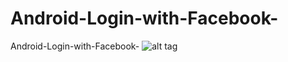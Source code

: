 # Android-Login-with-Facebook-
Android-Login-with-Facebook-
![alt tag](http://www.androidsources.com/wp-content/uploads/2015/07/login-with-the-fb.png "Android-Login-with-Facebook-
")
